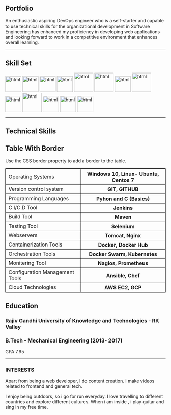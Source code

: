 ## Portfolio

An enthusiastic aspiring DevOps engineer who is a self-starter and capable to use technical skills for the organizational development in Software Engineering has enhanced my proficiency in developing web applications and looking forward to work in a competitive environment that enhances overall learning.

---

## Skill Set

<p align='left'>
  <img src="https://upload.wikimedia.org/wikipedia/commons/thumb/3/35/Tux.svg/1200px-Tux.svg.png" alt="html" width="50" height="50">
   <img src="https://git-scm.com/images/logos/downloads/Git-Icon-1788C.png" alt="html" width="50" height="50">
   <img src="https://upload.wikimedia.org/wikipedia/commons/thumb/5/52/Apache_Maven_logo.svg/2560px-Apache_Maven_logo.svg.png" alt="html" width="50" height="50">
   <img src="https://user-images.githubusercontent.com/7955995/29498304-ee71d418-85c6-11e7-9f95-e87a4439ed3c.png" alt="html" width="50" height="50">
   <img src="https://www.logolynx.com/images/logolynx/s_59/59c885c20205e66a44aa9b812defd201.jpeg" alt="html" width="60" height="60">
   <img src="https://logowik.com/content/uploads/images/jenkins8460.jpg" alt="html" width="60" height="60">
   <img src="https://logos-world.net/wp-content/uploads/2021/02/Docker-Symbol.png" alt="html" width="50" height="50">
   <img src="https://www.vectorlogo.zone/logos/kubernetes/kubernetes-ar21.png" alt="html" width="60" height="60">
  <img src="https://upload.wikimedia.org/wikipedia/commons/thumb/2/24/Ansible_logo.svg/1664px-Ansible_logo.svg.png" alt="html" width="50" height="50">
  <img src="https://www.vectorlogo.zone/logos/terraformio/terraformio-ar21.png" alt="html" width="60" height="60">
  <img src="https://www.nagios.org/wp-content/uploads/2015/06/Nagios-Logo.jpg" alt="html" width="50" height="50">
  <img src="https://www.vectorlogo.zone/logos/prometheusio/prometheusio-ar21.png" alt="html" width="50" height="50">
  <img src="https://upload.wikimedia.org/wikipedia/commons/thumb/9/93/Amazon_Web_Services_Logo.svg/1200px-Amazon_Web_Services_Logo.svg.png" alt="html" width="50" height="50">
  
</p>

---

## Technical Skills

<html>
<head>
<style>
table, th, td {
  border: 1px solid black;
}
</style>
</head>
<body>

<h2>Table With Border</h2>

<p>Use the CSS border property to add a border to the table.</p>

<table style="width:100%">
  <tr>
    <td>Operating Systems</td>
    <th>Windows 10, Linux- Ubuntu, Centos 7</th> 
  </tr>
  <tr>
    <td>Version control system</td>
    <th>GIT, GITHUB</th>
  </tr>
  <tr>
    <td>Programming Languages</td>
    <th>Pyhon and C (Basics)</th>
  </tr>
  <tr>
    <td>C.I/C.D Tool</td>
    <th>Jenkins</th>
  </tr>
  <tr>
    <td>Build Tool</td>
    <th>Maven</th>
  </tr>
  <tr>
    <td>Testing Tool</td>
    <th>Selenium</th>
  </tr>
  <tr>
    <td>Webservers</td>
    <th>Tomcat, Nginx</th>
  </tr>
  <tr>
    <td>Containerization Tools</td>
    <th>Docker, Docker Hub</th>
  </tr>
  <tr>
    <td>Orchestration Tools</td>
    <th>Docker Swarm, Kubernetes</th>
  </tr>
  <tr>
    <td>Monitering Tool</td>
    <th>Nagios, Prometheus</th>
  </tr>
  <tr>
    <td>Configuration Management Tools</td>
    <th>Ansible, Chef</th>
  </tr>
  <tr>
    <td>Cloud Technologies</td>
    <th>AWS EC2, GCP</th>
  </tr>
</table>

</body>
</html>

## Education
### **Rajiv Gandhi University of Knowledge and Technologies - RK Valley**
### B.Tech - Mechanical Engineering (2013- 2017)
GPA 7.95

---

### INTERESTS
Apart from being a web developer, I do content creation. I make videos related to frontend and general tech.

I enjoy being outdoors, so i go for run everyday. I love travelling to different countries and explore different cultures. When i am inside , i play guitar and sing in my free time.
